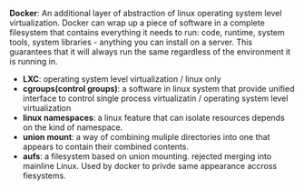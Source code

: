 **Docker**: An additional layer of abstraction of linux operating system level virtualization.
  Docker can wrap up a piece of software in a complete filesystem that contains everything
  it needs to run: code, runtime, system tools, system libraries - anything you can install
  on a server. This guarantees that it will always run the same regardless of the environment 
  it is running in.
- **LXC**: operating system level virtualization / linux only
- **cgroups(control groups)**: a software in linux system that provide unified interface to control single process virtualizatin / operating system level virtualization
- **linux namespaces**: a linux feature that can isolate resources depends on the kind of namespace.
- **union mount**: a way of combining muliple directories into one that appears to contain their combined contents.
- **aufs**: a filesystem based on union mounting. rejected merging into mainline Linux. Used by docker to privde same appearance accross fiesystems.
